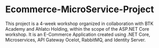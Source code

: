 # Ecommerce-MicroService-Project
This project is a 4-week workshop organized in collaboration with BTK Academy and Ahlatcı Holding, within the scope of the ASP.NET Core workshop. It is an E-Commerce Application created using .NET Core, Microservices, API Gateway Ocelot, RabbitMQ, and Identity Server.
